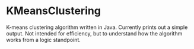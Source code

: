 # KMeansClustering
K-means clustering algorithm written in Java. Currently prints out a simple output.
Not intended for efficiency, but to understand how the algorithm works from a logic standpoint.
